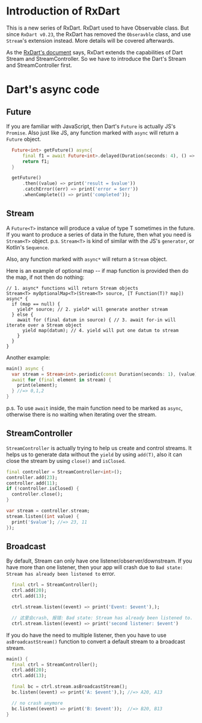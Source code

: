 # Introduction of RxDart
This is a new series of RxDart. RxDart used  to have Observable class. But since `RxDart v0.23`, the RxDart has removed the `Obseravble` class, and use `Stream`'s extension instead. More details will be covered afterwards.

As the [RxDart's document](https://pub.dev/packages/rxdart#rx-observables-vs-dart-streams) says, RxDart extends the capabilities of Dart Stream and StreamController. So we have to introduce the Dart's Stream and StreamController first.

# Dart's async code

## Future
If you are familiar with JavaScript, then Dart's `Future` is actually JS's `Promise`. 
Also just like JS, any function marked with `async` will return a `Future` object. 

```dart
  Future<int> getFuture() async{
      final f1 = await Future<int>.delayed(Duration(seconds: 4), () => 43);
      return f1;
  }

  getFuture()
      .then((value) => print('result = $value'))
      .catchError((err) => print('error = $err'))
      .whenComplete(() => print('completed'));
```

## Stream
A `Future<T>` instance will produce a value of type T sometimes in the future. 
If you want to produce a series of data in the future, then what you need is `Stream<T>`  object.
p.s. `Stream<T>` is kind of similar with the JS's `generator`, or Kotlin's `Sequence`. 

Also, any function marked with `async*` will return a `Stream` object.

Here is an example of optional map -- if map function is provided then do the map, if not then do nothing: 
```dartt
// 1. async* functions will return Stream objects
Stream<T> myOptionalMap<T>(Stream<T> source, [T Function(T)? map]) async* {
  if (map == null) {
    yield* source; // 2. yield* will generate another stream
  } else {
    await for (final datum in source) { // 3. await for-in will iterate over a Stream object
      yield map(datum); // 4. yield will put one datum to stream
    }
  }
}
```

Another example: 
```dart
main() async {
  var stream = Stream<int>.periodic(const Duration(seconds: 1), (value) => value).take(3);
  await for (final element in stream) {
    print(element);
  } //=> 0,1,2
}  
```
p.s. To use `await` inside, the main function need to be marked as `async`, otherwise there is no waiting when iterating over the stream.

## StreamController
`StreamController` is actually trying to help us create and control streams. It helps us to generate data without the `yield` by using `add(T)`, also it can close the stream by using `close()` and `isClosed`. 


```dart
final controller = StreamController<int>();
controller.add(23);
controller.add(11);
if (!controller.isClosed) {
  controller.close();
}

var stream = controller.stream;
stream.listen((int value) {
  print('$value'); //=> 23, 11
});
```

## Broadcast
By default, Stream can only have one listener/observer/downstream. If you have more than one listener, then your app will crash due to `Bad state: Stream has already been listened to` error. 

```dart
  final ctrl = StreamController();
  ctrl.add(20);
  ctrl.add(13);

  ctrl.stream.listen((event) => print('Event: $event'),);

  // 这里会crash, 报错: Bad state: Stream has already been listened to.
  ctrl.stream.listen((event) => print('second listener: $event')
```

If you do have the need to multiple listener, then you have to use `asBroadcastStream()` function to convert a default stream to a broadcast stream.
```dart
main() {
  final ctrl = StreamController();
  ctrl.add(20);
  ctrl.add(13);

  final bc = ctrl.stream.asBroadcastStream();
  bc.listen((event) => print('A: $event'),); //=> A20, A13

  // no crash anymore
  bc.listen((event) => print('B: $event'));  //=> B20, B13
} 

```